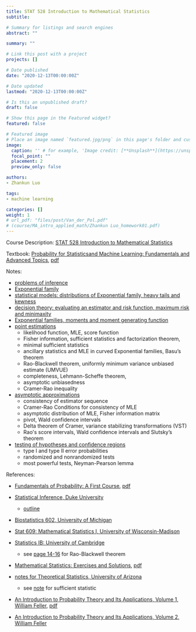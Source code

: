```yaml
---
title: STAT 528 Introduction to Mathematical Statistics
subtitle: 

# Summary for listings and search engines
abstract: ""

summary: ""

# Link this post with a project
projects: []

# Date published
date: "2020-12-13T00:00:00Z"

# Date updated
lastmod: "2020-12-13T00:00:00Z"

# Is this an unpublished draft?
draft: false

# Show this page in the Featured widget?
featured: false

# Featured image
# Place an image named `featured.jpg/png` in this page's folder and customize its options here.
image:
  caption: '' # for example, 'Image credit: [**Unsplash**](https://unsplash.com/photos/CpkOjOcXdUY)'
  focal_point: ""
  placement: 2
  preview_only: false

authors:
- Zhankun Luo

tags:
- machine learning

categories: []
weight: 1
# url_pdf: "files/post/Van_der_Pol.pdf"
# (course/MA_intro_applied_math/Zhankun Luo_homework01.pdf)
---
```

<!--more-->
Course Description: [STAT 528 Introduction to Mathematical Statistics](https://catalog.pfw.edu/preview_course_nopop.php?catoid=11&coid=35853)


Textbook: 
[Probability for Statisticsand Machine Learning: Fundamentals and Advanced Topics](https://link.springer.com/book/10.1007/978-1-4419-9634-3), [pdf](https://link.springer.com/content/pdf/10.1007/978-1-4419-9634-3.pdf)

Notes: 
* [problems of inference](https://www.stat.purdue.edu/~dasgupta/528-1.pdf)
* [Exponential family](https://www.stat.purdue.edu/~dasgupta/expfamily.pdf)
* [statistical models: distributions of Exponential family, heavy tails and kewness](https://www.stat.purdue.edu/~dasgupta/528-2.pdf)
* [decision theory: evaluating an estimator and risk function, maximum risk and minimaxity](https://www.stat.purdue.edu/~dasgupta/528-3.pdf)
* [Exponential families, moments and moment generating function](https://www.stat.purdue.edu/~dasgupta/528-4.pdf)
* [point estimations](https://www.stat.purdue.edu/~dasgupta/528-5.pdf)
    * likelihood function, MLE, score function
    * Fisher information, sufficient statistics and factorization theorem, 
    * minimal sufficient statistics
    * ancillary statistics and MLE in curved Exponential families, Basu’s theorem
    * Rao-Blackwell theorem, uniformly minimum variance unbiased estimate (UMVUE) 
    * completeness, Lehmann-Scheffe theorem, 
    * asymptotic unbiasedness
    * Cramer-Rao inequality
* [asymptotic approximations](https://www.stat.purdue.edu/~dasgupta/528-6.pdf)
    * consistency of estimator sequence 
    * Cramer-Rao Conditions for consistency of MLE
    * asymptotic distribution of MLE, Fisher information matrix
    * pivot, Wald confidence intervals
    * Delta theorem of Cramer, variance stabilizing transformations (VST)
    * Rao's score intervals, Wald confidence intervals and Slutsky’s theorem
* [testing of hypotheses and confidence regions](https://www.stat.purdue.edu/~dasgupta/528-7.pdf)
    * type I and type II error probabilities
    * randomized and nonrandomized tests
    * most powerful tests, Neyman-Pearson lemma

References: 
* [Fundamentals of Probability: A First Course](https://link.springer.com/book/10.1007/978-1-4419-5780-1), [pdf](https://link.springer.com/content/pdf/10.1007/978-1-4419-5780-1.pdf)
* [Statistical Inference, Duke University](http://www2.stat.duke.edu/courses/Spring07/sta215/)
    * [outline](http://www2.stat.duke.edu/courses/Spring07/sta215/732syl.html)
    <!---
    * [distributions](http://www2.stat.duke.edu/courses/Spring07/sta215/etc/pdf.pdf), [wk01](http://www2.stat.duke.edu/courses/Spring07/sta215/lec/wk01.pdf), [wk02](http://www2.stat.duke.edu/courses/Spring07/sta215/lec/wk01.pdf), [wk03](http://www2.stat.duke.edu/courses/Spring07/sta215/lec/wk01.pdf), [wk04](http://www2.stat.duke.edu/courses/Spring07/sta215/lec/wk01.pdf), [wk05](http://www2.stat.duke.edu/courses/Spring07/sta215/lec/wk01.pdf), [wk07](http://www2.stat.duke.edu/courses/Spring07/sta215/lec/wk01.pdf), [wk08](http://www2.stat.duke.edu/courses/Spring07/sta215/lec/wk01.pdf), [wk11](http://www2.stat.duke.edu/courses/Spring07/sta215/lec/wk01.pdf), [wk12](http://www2.stat.duke.edu/courses/Spring07/sta215/lec/wk01.pdf), [wk13](http://www2.stat.duke.edu/courses/Spring07/sta215/lec/wk13.pdf), [wk14](http://www2.stat.duke.edu/courses/Spring07/sta215/lec/wk14.pdf), [wk15](http://www2.stat.duke.edu/courses/Spring07/sta215/lec/wk15.pdf)
    -->
    
* [Biostatistics 602, University of Michigan](https://genome.sph.umich.edu/wiki/Biostatistics_602:_Main_Page)
* [Stat 609: Mathematical Statistics I, University of Wisconsin-Madison](https://pages.stat.wisc.edu/~shao/stat609/)
* [Statistics IB: University of Cambridge](http://www.statslab.cam.ac.uk/~rrw1/stats/Sa5.pdf)
    * see [page 14-16](http://www.statslab.cam.ac.uk/~rrw1/stats/S03.pdf) for Rao-Blackwell theorem
* [Mathematical Statistics: Exercises and Solutions](https://link.springer.com/book/10.1007/0-387-28276-9), [pdf](https://link.springer.com/content/pdf/10.1007/0-387-28276-9.pdf)
* [notes for Theoretical Statistics, University of Arizona](https://www.math.arizona.edu/~jwatkins/notests.pdf)
    * see [note](https://www.math.arizona.edu/~jwatkins/sufficiency.pdf) for sufficient statistic
* [An Introduction to Probability Theory and Its Applications, Volume 1, William Feller](https://www.wiley.com/en-us/An+Introduction+to+Probability+Theory+and+Its+Applications%2C+Volume+1%2C+3rd+Edition-p-9780471257080), [pdf](https://www.gwern.net/docs/statistics/probability/1957-feller-anintroductiontoprobabilitytheoryanditsapplications.pdf)
* [An Introduction to Probability Theory and Its Applications, Volume 2, William Feller](https://www.wiley.com/en-us/An+Introduction+to+Probability+Theory+and+Its+Applications%2C+Volume+2%2C+2nd+Edition-p-9780471257097)
